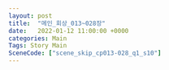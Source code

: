 ```yaml
---
layout: post
title:  "메인_회상_013~028장"
date:   2022-01-12 11:00:00 +0000
categories: Main
Tags: Story Main
SceneCode: ["scene_skip_cp013-028_q1_s10"]
---
```

